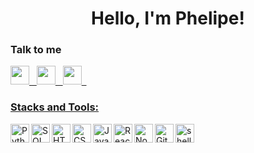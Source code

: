 <div align="center">
   <h1>Hello, I'm Phelipe!</h1> 
</div>


### Talk to me
<p align='left'>
<a href="https://www.linkedin.com/in/phelipe-omena-235b961ab"><img height="30" src="https://cdn.icon-icons.com/icons2/555/PNG/512/linkedin_icon-icons.com_53609.png"</a>&nbsp;&nbsp;
<a href="https://api.whatsapp.com/send?phone=5511967221341&text=Olá!"><img height="30" src="https://cdn.icon-icons.com/icons2/555/PNG/512/whatsapp_icon-icons.com_53606.png"
</a>&nbsp;&nbsp;
<a href="mailto:phelipeomena58@gmail.com"><img height="30" src="https://cdn.icon-icons.com/icons2/555/PNG/128/google_plus_icon-icons.com_53608.png"
</a>&nbsp;&nbsp;
</p>

   
### Stacks and Tools:
<img align="left" alt="Python" width="30px" src="https://cdn.icon-icons.com/icons2/112/PNG/512/python_18894.png" />
<img align="left" alt="SQL" width="30px" src="https://cdn.icon-icons.com/icons2/9/PNG/128/sql_racer_gamedatabase_sql_1526.png" />
<img align="left" alt="HTML5" width="30px" src="https://cdn.icon-icons.com/icons2/2107/PNG/512/file_type_html_icon_130541.png" />
<img align="left" alt="CSS3"width="30px" src="https://cdn.icon-icons.com/icons2/2107/PNG/128/file_type_css_icon_130661.png" />
<img align="left" alt="JavaScript" width="30px" src="https://cdn.icon-icons.com/icons2/2107/PNG/128/file_type_js_official_icon_130509.png"/>
<img align="left" alt="React" width="30px" src="https://cdn.icon-icons.com/icons2/2107/PNG/128/file_type_reactjs_icon_130205.png" />
<img align="left" alt="Node.js" width="30px" src="https://cdn.icon-icons.com/icons2/2107/PNG/128/file_type_node_icon_130301.png" />
<img align="left" alt="Git" width="30px" src="https://cdn.icon-icons.com/icons2/2107/PNG/128/file_type_git_icon_130581.png" />
<img align="left" alt="shell" width="30px" src="https://cdn.icon-icons.com/icons2/2107/PNG/128/file_type_powershell_icon_130243.png"/>
<br />
<br />
